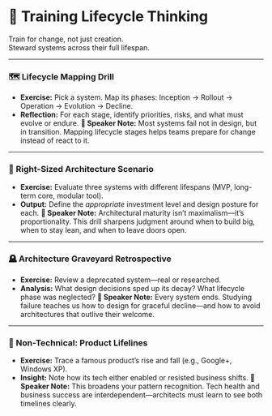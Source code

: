 # 🧭 Training Lifecycle Thinking

Train for change, not just creation.  
Steward systems across their full lifespan.

---

### 🗺️ Lifecycle Mapping Drill

- **Exercise:** Pick a system. Map its phases: Inception → Rollout → Operation → Evolution → Decline.
- **Reflection:** For each stage, identify priorities, risks, and what must evolve or endure.
**🧠 Speaker Note:** Most systems fail not in design, but in transition. Mapping lifecycle stages helps teams prepare for change instead of react to it.

---

### 🧮 Right-Sized Architecture Scenario

- **Exercise:** Evaluate three systems with different lifespans (MVP, long-term core, modular tool).
- **Output:** Define the *appropriate* investment level and design posture for each.
**🧠 Speaker Note:** Architectural maturity isn’t maximalism—it’s proportionality. This drill sharpens judgment around when to build big, when to stay lean, and when to leave doors open.

---

### 🪦 Architecture Graveyard Retrospective

- **Exercise:** Review a deprecated system—real or researched.
- **Analysis:** What design decisions sped up its decay? What lifecycle phase was neglected?
**🧠 Speaker Note:** Every system ends. Studying failure teaches us how to design for graceful decline—and how to avoid architectures that outlive their welcome.

---

### 🧬 Non-Technical: Product Lifelines

- **Exercise:** Trace a famous product’s rise and fall (e.g., Google+, Windows XP).
- **Insight:** Note how its tech either enabled or resisted business shifts.
**🧠 Speaker Note:** This broadens your pattern recognition. Tech health and business success are interdependent—architects must learn to see both timelines clearly.

<!--
🧠 Speaker Wrap-Up Notes:
Close with a reminder: Architecture that lasts isn’t just robust—it’s adaptable. Our goal is to design systems that evolve cleanly, retire gracefully, and serve the business across multiple phases of life. That’s not just good design—it’s responsible stewardship.
-->
